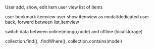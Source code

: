 User add, show, edit item
user view list of items 

user bookmark itemview
user show itemview as modal/dedicated
user back, forward between list,itemview

switch data between online(mongo,node) and offline (localstorage)

collection.find(), .findWhere(), collection.contains(model)

